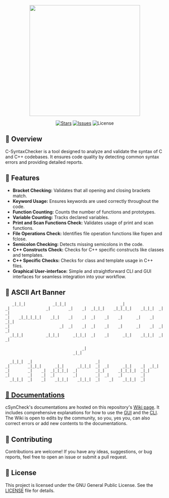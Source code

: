 <p align="center">
 <img height="350" width="350" src="https://github.com/user-attachments/assets/960a6c4d-97bc-404e-9089-92539b92a2c9"
</p>
<p align="center">
  <a href="https://github.com/aa-sikkkk/C-syntaxChecker/stargazers"><img src="https://img.shields.io/github/stars/aa-sikkkk/C-syntaxChecker?style=social" alt="Stars"></a>
  <a href="https://github.com/aa-sikkkk/C-syntaxChecker/issues"><img src="https://img.shields.io/github/issues/aa-sikkkk/C-syntaxChecker" alt="Issues"></a>
  <img src="https://img.shields.io/github/license/aa-sikkkk/C-syntaxChecker" alt="License">
</p>


## 📝 Overview

C-SyntaxChecker is a  tool designed to analyze and validate the syntax of C and C++ codebases. It ensures code quality by detecting common syntax errors and providing detailed reports.

## 🌟 Features

- **Bracket Checking:** Validates that all opening and closing brackets match.
- **Keyword Usage:** Ensures keywords are used correctly throughout the code.
- **Function Counting:** Counts the number of functions and prototypes.
- **Variable Counting:** Tracks declared variables.
- **Print and Scan Functions Check:** Validates usage of print and scan functions.
- **File Operations Check:** Identifies file operation functions like fopen and fclose.
- **Semicolon Checking:** Detects missing semicolons in the code.
- **C++ Constructs Check:** Checks for C++ specific constructs like classes and templates.
- **C++ Specific Checks:** Checks for class and template usage in C++ files.
- **Graphical User-interface:** Simple and straightforward CLI and GUI interfaces for seamless integration into your workflow.

## 🎨 ASCII Art Banner

```
   _|_|_|            _|_|_|                        _|              
_|                _|        _|    _|  _|_|_|    _|_|_|_|    _|_|_|  _|    _|  
_|    _|_|_|_|_|    _|_|    _|    _|  _|    _|    _|      _|    _|    _|_|    
_|                      _|  _|    _|  _|    _|    _|      _|    _|  _|    _|  
  _|_|_|          _|_|_|      _|_|_|  _|    _|      _|_|    _|_|_|  _|    _|  

                                  _|                  
                              _|_|

  _|_|_|  _|                            _|              
_|        _|_|_|      _|_|      _|_|_|  _|  _|      _|_|    _|  _|_|  
_|        _|    _|  _|_|_|_|  _|        _|_|      _|_|_|_|  _|_|      
_|        _|    _|  _|        _|        _|  _|    _|        _|        
  _|_|_|  _|    _|    _|_|_|    _|_|_|  _|    _|    _|_|_|  _|        
```




## [📖 Documentations](https://github.com/aa-sikkkk/C-syntaxChecker/wiki)

cSynCheck's documentations are hosted on this repository's [Wiki page](https://github.com/aa-sikkkk/C-syntaxChecker/wiki). It includes comprehensive explanations for how to use the [GUI](https://github.com/aa-sikkkk/C-syntaxChecker/wiki/How-to-Use-the-Tool!) and the [CLI](https://github.com/aa-sikkkk/C-syntaxChecker/wiki/How-to-Use-the-Tool!). The Wiki is open to edits by the community, so you, yes you, can also correct errors or add new contents to the documentations.


## 🤝 Contributing

Contributions are welcome! If you have any ideas, suggestions, or bug reports, feel free to open an issue or submit a pull request.

## 📜 License

This project is licensed under the GNU General Public License. See the [LICENSE](LICENSE) file for details.

